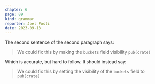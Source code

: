 ```yaml
---
chapter: 6
page: 89
kind: grammar
reporter: Joel Posti
date: 2023-09-13
---
```


The second sentence of the second paragraph says:

> We could fix this by making the `buckets` field visibility `pub(crate)`

Which is accurate, but hard to follow. It should instead say:

> We could fix this by setting the visibility of the `buckets` field to `pub(crate)`
